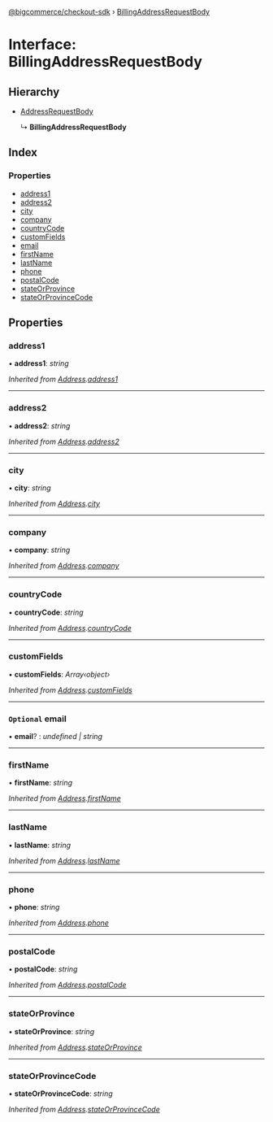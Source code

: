 [@bigcommerce/checkout-sdk](../README.md) › [BillingAddressRequestBody](billingaddressrequestbody.md)

# Interface: BillingAddressRequestBody

## Hierarchy

* [AddressRequestBody](addressrequestbody.md)

  ↳ **BillingAddressRequestBody**

## Index

### Properties

* [address1](billingaddressrequestbody.md#address1)
* [address2](billingaddressrequestbody.md#address2)
* [city](billingaddressrequestbody.md#city)
* [company](billingaddressrequestbody.md#company)
* [countryCode](billingaddressrequestbody.md#countrycode)
* [customFields](billingaddressrequestbody.md#customfields)
* [email](billingaddressrequestbody.md#optional-email)
* [firstName](billingaddressrequestbody.md#firstname)
* [lastName](billingaddressrequestbody.md#lastname)
* [phone](billingaddressrequestbody.md#phone)
* [postalCode](billingaddressrequestbody.md#postalcode)
* [stateOrProvince](billingaddressrequestbody.md#stateorprovince)
* [stateOrProvinceCode](billingaddressrequestbody.md#stateorprovincecode)

## Properties

###  address1

• **address1**: *string*

*Inherited from [Address](address.md).[address1](address.md#address1)*

___

###  address2

• **address2**: *string*

*Inherited from [Address](address.md).[address2](address.md#address2)*

___

###  city

• **city**: *string*

*Inherited from [Address](address.md).[city](address.md#city)*

___

###  company

• **company**: *string*

*Inherited from [Address](address.md).[company](address.md#company)*

___

###  countryCode

• **countryCode**: *string*

*Inherited from [Address](address.md).[countryCode](address.md#countrycode)*

___

###  customFields

• **customFields**: *Array‹object›*

*Inherited from [Address](address.md).[customFields](address.md#customfields)*

___

### `Optional` email

• **email**? : *undefined | string*

___

###  firstName

• **firstName**: *string*

*Inherited from [Address](address.md).[firstName](address.md#firstname)*

___

###  lastName

• **lastName**: *string*

*Inherited from [Address](address.md).[lastName](address.md#lastname)*

___

###  phone

• **phone**: *string*

*Inherited from [Address](address.md).[phone](address.md#phone)*

___

###  postalCode

• **postalCode**: *string*

*Inherited from [Address](address.md).[postalCode](address.md#postalcode)*

___

###  stateOrProvince

• **stateOrProvince**: *string*

*Inherited from [Address](address.md).[stateOrProvince](address.md#stateorprovince)*

___

###  stateOrProvinceCode

• **stateOrProvinceCode**: *string*

*Inherited from [Address](address.md).[stateOrProvinceCode](address.md#stateorprovincecode)*
